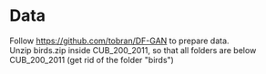 # Data

Follow https://github.com/tobran/DF-GAN to prepare data. <br>
Unzip birds.zip inside CUB_200_2011, so that all folders are below CUB_200_2011 (get rid of the folder "birds")
